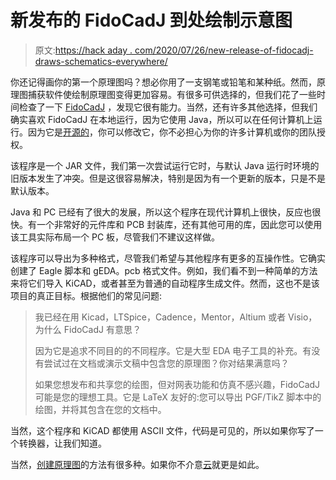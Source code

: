 # 新发布的 FidoCadJ 到处绘制示意图

> 原文:[https://hack aday . com/2020/07/26/new-release-of-fidocadj-draws-schematics-everywhere/](https://hackaday.com/2020/07/26/new-release-of-fidocadj-draws-schematics-everywhere/)

你还记得画你的第一个原理图吗？想必你用了一支钢笔或铅笔和某种纸。然而，原理图捕获软件使绘制原理图变得更加容易。有很多可供选择的，但我们花了一些时间检查了一下 [FidoCadJ](http://darwinne.github.io/FidoCadJ/index.html) ，发现它很有能力。当然，还有许多其他选择，但我们确实喜欢 FidoCadJ 在本地运行，因为它使用 Java，所以可以在任何计算机上运行。因为它是[开源的](https://github.com/DarwinNE/FidoCadJ)，你可以修改它，你不必担心为你的许多计算机或你的团队授权。

该程序是一个 JAR 文件，我们第一次尝试运行它时，与默认 Java 运行时环境的旧版本发生了冲突。但是这很容易解决，特别是因为有一个更新的版本，只是不是默认版本。

Java 和 PC 已经有了很大的发展，所以这个程序在现代计算机上很快，反应也很快。有一个非常好的元件库和 PCB 封装库，还有其他可用的库，因此您可以使用该工具实际布局一个 PC 板，尽管我们不建议这样做。

该程序可以导出为多种格式，尽管我们希望与其他程序有更多的互操作性。它确实创建了 Eagle 脚本和 gEDA。pcb 格式文件。例如，我们看不到一种简单的方法来将它们导入 KiCAD，或者甚至为普通的自动程序生成文件。然而，这也不是该项目的真正目标。根据他们的常见问题:

> 我已经在用 Kicad，LTSpice，Cadence，Mentor，Altium 或者 Visio，为什么 FidoCadJ 有意思？
> 
> 因为它是追求不同目的的不同程序。它是大型 EDA 电子工具的补充。有没有尝试过在文档或演示文稿中包含您的原理图？你对结果满意吗？
> 
> 如果您想发布和共享您的绘图，但对网表功能和仿真不感兴趣，FidoCadJ 可能是您的理想工具。它是 LaTeX 友好的:您可以导出 PGF/TikZ 脚本中的绘图，并将其包含在您的文档中。

当然，这个程序和 KiCAD 都使用 ASCII 文件，代码是可见的，所以如果你写了一个转换器，让我们知道。

当然，[创建原理图](https://hackaday.com/2019/03/19/ask-hackaday-how-do-you-draw-schematics/)的方法有很多种。如果你不介意[云](https://hackaday.com/2017/12/05/easyeda-two-years-later/)就更是如此。